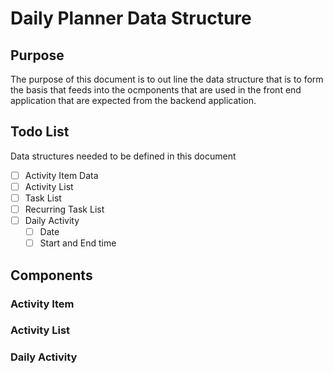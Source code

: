 # Daily Planner Data Structure

## Purpose

The purpose of this document is to out line the data structure that is to form the basis that feeds into the ocmponents that are used in the front end application that are expected from the backend application.

## Todo List

Data structures needed to be defined in this document

- [ ] Activity Item Data
- [ ] Activity List
- [ ] Task List
- [ ] Recurring Task List
- [ ] Daily Activity
  - [ ] Date
  - [ ] Start and End time

## Components

### Activity Item

### Activity List

### Daily Activity
